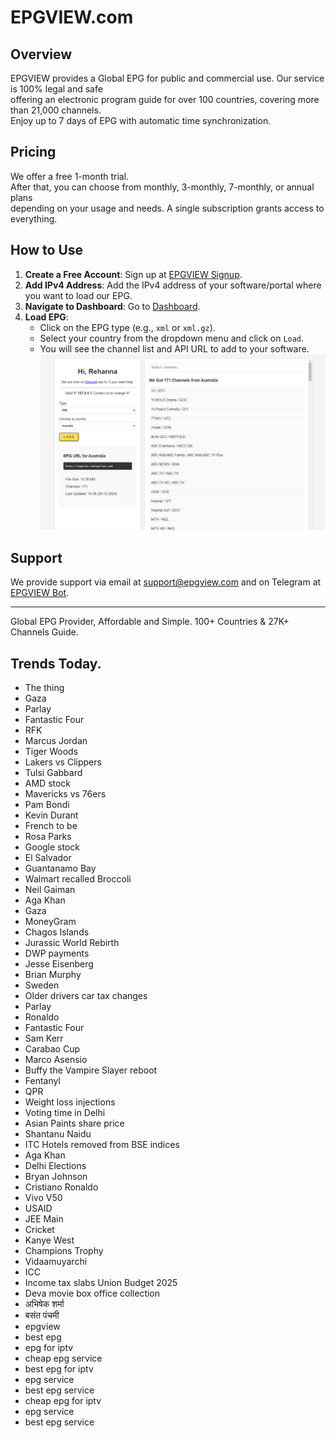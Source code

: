 # EPGVIEW.com



## Overview
EPGVIEW provides a Global EPG for public and commercial use. Our service is 100% legal and safe\
offering an electronic program guide for over 100 countries, covering more than 21,000 channels.\
Enjoy up to 7 days of EPG with automatic time synchronization.

## Pricing
We offer a free 1-month trial. \
After that, you can choose from monthly, 3-monthly, 7-monthly, or annual plans \
depending on your usage and needs. A single subscription grants access to everything.

## How to Use
1. **Create a Free Account**: Sign up at [EPGVIEW Signup](https://epgview.com/signup.php).
2. **Add IPv4 Address**: Add the IPv4 address of your software/portal where you want to load our EPG.
3. **Navigate to Dashboard**: Go to [Dashboard](https://epgview.com/dashboard.php).
4. **Load EPG**:
   - Click on the EPG type (e.g., `xml` or `xml.gz`).
   - Select your country from the dropdown menu and click on `Load`.
   - You will see the channel list and API URL to add to your software.
![EPGVIEW](img/dashboard.png)
## Support
We provide support via email at [support@epgview.com](mailto:support@epgview.com) and on Telegram at [EPGVIEW Bot](https://t.me/epgview_bot).

---

Global EPG Provider, Affordable and Simple. 100+ Countries & 27K+ Channels Guide.

## Trends Today.

- The thing
- Gaza
- Parlay
- Fantastic Four
- RFK
- Marcus Jordan
- Tiger Woods
- Lakers vs Clippers
- Tulsi Gabbard
- AMD stock
- Mavericks vs 76ers
- Pam Bondi
- Kevin Durant
- French to be
- Rosa Parks
- Google stock
- El Salvador
- Guantanamo Bay
- Walmart recalled Broccoli
- Neil Gaiman
- Aga Khan
- Gaza
- MoneyGram
- Chagos Islands
- Jurassic World Rebirth
- DWP payments
- Jesse Eisenberg
- Brian Murphy
- Sweden
- Older drivers car tax changes
- Parlay
- Ronaldo
- Fantastic Four
- Sam Kerr
- Carabao Cup
- Marco Asensio
- Buffy the Vampire Slayer reboot
- Fentanyl
- QPR
- Weight loss injections
- Voting time in Delhi
- Asian Paints share price
- Shantanu Naidu
- ITC Hotels removed from BSE indices
- Aga Khan
- Delhi Elections
- Bryan Johnson
- Cristiano Ronaldo
- Vivo V50
- USAID
- JEE Main
- Cricket
- Kanye West
- Champions Trophy
- Vidaamuyarchi
- ICC
- Income tax slabs Union Budget 2025
- Deva movie box office collection
- अभिषेक शर्मा
- बसंत पंचमी
- epgview
- best epg
- epg for iptv
- cheap epg service
- best epg for iptv
- epg service
- best epg service
- cheap epg for iptv
- epg service
- best epg service
